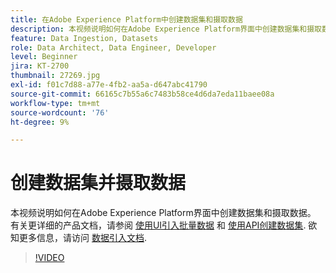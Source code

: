 ```yaml
---
title: 在Adobe Experience Platform中创建数据集和摄取数据
description: 本视频说明如何在Adobe Experience Platform界面中创建数据集和摄取数据。
feature: Data Ingestion, Datasets
role: Data Architect, Data Engineer, Developer
level: Beginner
jira: KT-2700
thumbnail: 27269.jpg
exl-id: f01c7d88-a77e-4fb2-aa5a-d647abc41790
source-git-commit: 66165c7b55a6c7483b58ce4d6da7eda11baee08a
workflow-type: tm+mt
source-wordcount: '76'
ht-degree: 9%

---
```


# 创建数据集并摄取数据

本视频说明如何在Adobe Experience Platform界面中创建数据集和摄取数据。 有关更详细的产品文档，请参阅 [使用UI引入批量数据](https://experienceleague.adobe.com/docs/experience-platform/ingestion/tutorials/ingest-batch-data.html?lang=zh-Hans) 和 [使用API创建数据集](https://experienceleague.adobe.com/docs/experience-platform/catalog/datasets/create.html). 欲知更多信息，请访问 [数据引入文档](https://experienceleague.adobe.com/docs/experience-platform/ingestion/home.html?lang=zh-Hans).

>[!VIDEO](https://video.tv.adobe.com/v/27269?learn=on)

